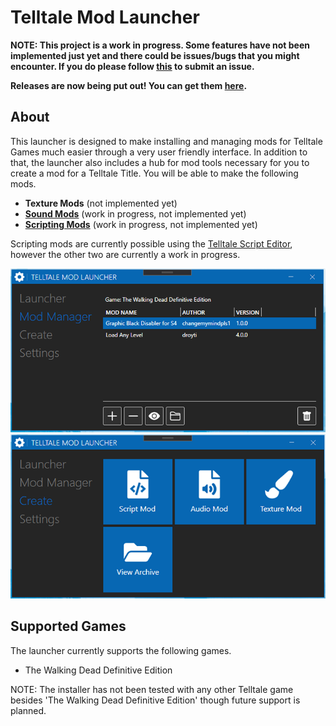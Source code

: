 # Telltale Mod Launcher

**NOTE: This project is a work in progress. Some features have not been implemented just yet and there could be issues/bugs that you might encounter. If you do please follow [this](https://github.com/Telltale-Modding-Group/TelltaleModLauncher/wiki/%5BHelp%5D---Reporting-an-Issue-or-Bug) to submit an issue.**

**Releases are now being put out! You can get them [here](https://github.com/Telltale-Modding-Group/TelltaleModLauncher/releases).**

## About
This launcher is designed to make installing and managing mods for Telltale Games much easier through a very user friendly interface. In addition to that, the launcher also includes a hub for mod tools necessary for you to create a mod for a Telltale Title. You will be able to make the following mods.
- **Texture Mods** (not implemented yet)
- **[Sound Mods](https://github.com/Telltale-Modding-Group/SoundModCreator)** (work in progress, not implemented yet)
- **[Scripting Mods](https://github.com/Telltale-Modding-Group/Telltale-Script-Editor)** (work in progress, not implemented yet)

Scripting mods are currently possible using the [Telltale Script Editor](https://github.com/Telltale-Modding-Group/Telltale-Script-Editor), however the other two are currently a work in progress.

![Screenshot 1](screenshots/shot1.png)
![Screenshot 2](screenshots/shot2.png)

## Supported Games
The launcher currently supports the following games.
- The Walking Dead Definitive Edition

NOTE: The installer has not been tested with any other Telltale game besides 'The Walking Dead Definitive Edition' though future support is planned.
